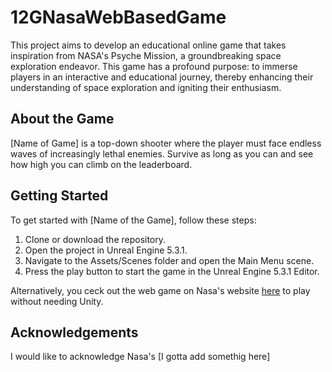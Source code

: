 # 12GNasaWebBasedGame
This project aims to develop an educational online game that takes inspiration from NASA's Psyche Mission, a groundbreaking space exploration endeavor. This game has a profound purpose: to immerse players in an interactive and educational journey, thereby enhancing their understanding of space exploration and igniting their enthusiasm.

## About the Game
[Name of Game] is a top-down shooter where the player must face endless waves of increasingly lethal enemies. Survive as long as you can and see how high you can climb on the leaderboard.

## Getting Started
To get started with [Name of the Game], follow these steps:  
1. Clone or download the repository.  
2. Open the project in Unreal Engine 5.3.1.  
3. Navigate to the Assets/Scenes folder and open the Main Menu scene.  
4. Press the play button to start the game in the Unreal Engine 5.3.1 Editor.  

Alternatively, you ceck out the web game on Nasa's website [here](https://www.example.com) to play without needing Unity.  

## Acknowledgements
I would like to acknowledge Nasa's [I gotta add somethig here]

